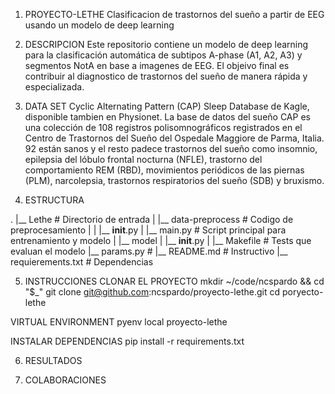1. PROYECTO-LETHE
Clasificacion de trastornos del sueño a partir de EEG usando un modelo de deep learning

2. DESCRIPCION
Este repositorio contiene un modelo de deep learning para la clasificación automática de subtipos A-phase (A1, A2, A3) y segmentos NotA en base a imagenes de EEG.
El objeivo final es contribuir al diagnostico de trastornos del sueño de manera rápida y especializada.

3. DATA SET
Cyclic Alternating Pattern (CAP) Sleep Database de Kagle, disponible tambien en  Physionet.
La base de datos del sueño CAP es una colección de 108 registros polisomnográficos registrados en el Centro de Trastornos del Sueño del Ospedale Maggiore de Parma, Italia.
92 están sanos y el resto padece trastornos del sueño como insomnio, epilepsia del lóbulo frontal nocturna (NFLE), trastorno del comportamiento REM (RBD), movimientos periódicos de las piernas (PLM), narcolepsia, trastornos respiratorios del sueño (SDB) y bruxismo.

4. ESTRUCTURA

.
|__ Lethe                                   # Directorio de entrada
|    |__ data-preprocess                    # Codigo de preprocesamiento
|    |      |__ __init__.py
|    |__ main.py                            # Script principal para entrenamiento y modelo
|    |__ model
|         |__ __init__.py
|
|__ Makefile                                # Tests que evaluan el modelo
|__ params.py                               #
|__ README.md                               # Instructivo
|__ requierements.txt                       # Dependencias

5. INSTRUCCIONES
CLONAR EL PROYECTO
mkdir ~/code/ncspardo && cd "$_"
git clone git@github.com:ncspardo/proyecto-lethe.git
cd poryecto-lethe

VIRTUAL ENVIRONMENT
pyenv local proyecto-lethe

INSTALAR DEPENDENCIAS
pip install -r requirements.txt


6. RESULTADOS

7. COLABORACIONES
